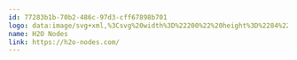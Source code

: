 ```yaml
---
id: 77283b1b-70b2-486c-97d3-cff67898b701
logo: data:image/svg+xml,%3Csvg%20width%3D%22200%22%20height%3D%2284%22%20viewBox%3D%220%200%20200%2084%22%20fill%3D%22none%22%20xmlns%3D%22http%3A%2F%2Fwww.w3.org%2F2000%2Fsvg%22%3E%0A%3Cpath%20d%3D%22M86.1597%2048.0932H87.5405L97.8709%2063.7679V48.0932H99.2262V65.9926H97.8709L87.5149%2050.369V65.9926H86.1597V48.0932Z%22%20fill%3D%22black%22%2F%3E%0A%3Cpath%20d%3D%22M108.882%2066.1971C107.74%2066.1971%20106.726%2065.9414%20105.839%2065.43C104.97%2064.9016%20104.296%2064.1685%20103.819%2063.231C103.342%2062.2763%20103.103%2061.1853%20103.103%2059.9579V54.1279C103.103%2052.8834%20103.342%2051.7924%20103.819%2050.8548C104.313%2049.9173%20104.995%2049.1928%20105.865%2048.6814C106.751%2048.1529%20107.765%2047.8887%20108.908%2047.8887H111.567C112.709%2047.8887%20113.715%2048.1529%20114.584%2048.6814C115.471%2049.1928%20116.153%2049.9173%20116.63%2050.8548C117.107%2051.7924%20117.346%2052.8834%20117.346%2054.1279V59.9579C117.346%2061.1853%20117.099%2062.2763%20116.604%2063.231C116.127%2064.1685%20115.445%2064.9016%20114.559%2065.43C113.689%2065.9414%20112.684%2066.1971%20111.541%2066.1971H108.882ZM111.516%2064.9186C112.828%2064.9186%20113.894%2064.4669%20114.712%2063.5634C115.53%2062.6428%20115.939%2061.441%20115.939%2059.9579V54.1279C115.939%2052.6277%20115.53%2051.4259%20114.712%2050.5224C113.911%2049.6019%20112.854%2049.1416%20111.541%2049.1416H108.933C107.604%2049.1416%20106.53%2049.6019%20105.711%2050.5224C104.91%2051.4259%20104.509%2052.6277%20104.509%2054.1279V59.9579C104.509%2061.441%20104.91%2062.6428%20105.711%2063.5634C106.53%2064.4669%20107.595%2064.9186%20108.908%2064.9186H111.516Z%22%20fill%3D%22black%22%2F%3E%0A%3Cpath%20d%3D%22M122.548%2065.9926C122.139%2065.9926%20121.815%2065.8818%20121.577%2065.6601C121.355%2065.4215%20121.244%2065.0976%20121.244%2064.6885V48.0932H128.327C129.555%2048.0932%20130.637%2048.3319%20131.575%2048.8092C132.512%2049.2865%20133.237%2049.9599%20133.748%2050.8293C134.26%2051.6987%20134.515%2052.6959%20134.515%2053.821V59.7278C134.515%2061.7905%20133.995%2063.3503%20132.955%2064.4072C131.933%2065.4641%20130.424%2065.9926%20128.429%2065.9926H122.548ZM128.404%2064.714C129.955%2064.714%20131.123%2064.2964%20131.907%2063.4611C132.708%2062.6087%20133.109%2061.3643%20133.109%2059.7278V53.821C133.109%2052.4743%20132.666%2051.3918%20131.779%2050.5736C130.91%2049.7553%20129.751%2049.3462%20128.302%2049.3462H122.651V64.714H128.404Z%22%20fill%3D%22black%22%2F%3E%0A%3Cpath%20d%3D%22M139.604%2065.9926C139.194%2065.9926%20138.871%2065.8732%20138.632%2065.6346C138.41%2065.3959%20138.299%2065.0635%20138.299%2064.6373V48.0932H149.832V49.3206H139.706V56.2246H149.065V57.452H139.706V64.7396H149.832V65.9926H139.604Z%22%20fill%3D%22black%22%2F%3E%0A%3Cpath%20d%3D%22M157.804%2066.1971C156.287%2066.1971%20155.076%2065.7454%20154.173%2064.8419C153.286%2063.9384%20152.843%2062.711%20152.843%2061.1597H154.224C154.224%2062.3189%20154.548%2063.2395%20155.196%2063.9214C155.844%2064.5862%20156.721%2064.9186%20157.829%2064.9186H160.693C161.767%2064.9186%20162.628%2064.6714%20163.276%2064.1771C163.941%2063.6827%20164.273%2063.0349%20164.273%2062.2337V60.4949C164.273%2059.8471%20164.035%2059.2931%20163.557%2058.8328C163.08%2058.3726%20162.415%2058.0742%20161.563%2057.9379L156.986%2057.1708C155.758%2056.9662%20154.795%2056.523%20154.096%2055.8411C153.414%2055.1592%20153.073%2054.3069%20153.073%2053.284V51.801C153.073%2050.6247%20153.517%2049.6786%20154.403%2048.9626C155.289%2048.2467%20156.457%2047.8887%20157.906%2047.8887H160.796C162.176%2047.8887%20163.285%2048.3063%20164.12%2049.1416C164.972%2049.9769%20165.398%2051.0765%20165.398%2052.4402H164.018C164.018%2051.4515%20163.719%2050.6588%20163.123%2050.0622C162.543%2049.4485%20161.767%2049.1416%20160.796%2049.1416H157.906C156.866%2049.1416%20156.031%2049.3888%20155.4%2049.8832C154.787%2050.3605%20154.48%2050.9997%20154.48%2051.801V53.284C154.48%2053.9659%20154.71%2054.537%20155.17%2054.9973C155.63%2055.4575%20156.278%2055.7559%20157.114%2055.8922L161.665%2056.6849C162.927%2056.9065%20163.907%2057.3497%20164.606%2058.0146C165.322%2058.6794%20165.68%2059.5062%20165.68%2060.4949V62.2337C165.68%2063.427%20165.228%2064.3901%20164.324%2065.1232C163.421%2065.8391%20162.219%2066.1971%20160.719%2066.1971H157.804Z%22%20fill%3D%22black%22%2F%3E%0A%3Cpath%20d%3D%22M86.1597%2016.4164H89.1167V28.9637H104.541V16.4164H107.498V44.3882H104.541V31.6011H89.1167V44.3882H86.1597V16.4164Z%22%20fill%3D%22black%22%2F%3E%0A%3Cpath%20d%3D%22M117.581%2041.7509C117.581%2040.2857%20117.848%2039.0203%20118.381%2037.9547C118.913%2036.8624%20119.766%2035.8768%20120.938%2034.9977L130.848%2027.4852C132.233%2026.4729%20132.926%2025.2475%20132.926%2023.8089V22.5302C132.926%2021.3847%20132.54%2020.4656%20131.767%2019.773C130.995%2019.0803%20129.969%2018.734%20128.69%2018.734H125.014C123.602%2018.734%20122.47%2019.2269%20121.617%2020.2125C120.792%2021.1716%20120.379%2022.4636%20120.379%2024.0886H117.422C117.422%2021.6644%20118.101%2019.733%20119.46%2018.2945C120.845%2016.8293%20122.67%2016.0967%20124.934%2016.0967H128.69C130.848%2016.0967%20132.58%2016.6828%20133.885%2017.8549C135.217%2019.0271%20135.883%2020.5855%20135.883%2022.5302V23.8089C135.883%2026.0467%20134.817%2027.9514%20132.686%2029.5232L123.056%2036.676C122.097%2037.3686%20121.431%2038.0879%20121.058%2038.8338C120.712%2039.5531%20120.539%2040.5254%20120.539%2041.7509H136.283V44.3882H117.581V41.7509Z%22%20fill%3D%22black%22%2F%3E%0A%3Cpath%20d%3D%22M153.332%2044.7079C151.734%2044.7079%20150.308%2044.3349%20149.056%2043.589C147.831%2042.8431%20146.872%2041.7908%20146.179%2040.4322C145.487%2039.0736%20145.14%2037.5151%20145.14%2035.7569V25.0477C145.14%2023.2894%20145.487%2021.731%20146.179%2020.3724C146.872%2019.0137%20147.831%2017.9615%20149.056%2017.2156C150.308%2016.4696%20151.734%2016.0967%20153.332%2016.0967H157.568C159.166%2016.0967%20160.578%2016.4696%20161.804%2017.2156C163.029%2017.9615%20163.975%2019.0137%20164.641%2020.3724C165.333%2021.731%20165.68%2023.2894%20165.68%2025.0477V35.7569C165.68%2037.5151%20165.333%2039.0736%20164.641%2040.4322C163.975%2041.7908%20163.029%2042.8431%20161.804%2043.589C160.578%2044.3349%20159.166%2044.7079%20157.568%2044.7079H153.332ZM157.488%2042.0705C159.06%2042.0705%20160.325%2041.4978%20161.284%2040.3523C162.243%2039.1801%20162.723%2037.6483%20162.723%2035.7569V25.0477C162.723%2023.1562%20162.243%2021.6378%20161.284%2020.4923C160.325%2019.3201%20159.06%2018.734%20157.488%2018.734H153.412C151.84%2018.734%20150.562%2019.3201%20149.576%2020.4923C148.59%2021.6378%20148.097%2023.1562%20148.097%2025.0477V35.7569C148.097%2037.6483%20148.59%2039.1801%20149.576%2040.3523C150.562%2041.4978%20151.84%2042.0705%20153.412%2042.0705H157.488Z%22%20fill%3D%22black%22%2F%3E%0A%3Cpath%20fill-rule%3D%22evenodd%22%20clip-rule%3D%22evenodd%22%20d%3D%22M56.1645%2069.9827C67.6663%2069.9827%2076.9904%2060.6586%2076.9904%2049.1568C76.9904%2046.3377%2076.1058%2043.1188%2074.6162%2039.7317C73.131%2036.3547%2071.0718%2032.8715%2068.7878%2029.5412C64.5221%2023.3214%2059.5219%2017.7065%2056.1586%2014.4083C52.7485%2017.7017%2047.7478%2023.3168%2043.4945%2029.5399C41.2188%2032.8696%2039.1714%2036.3525%2037.696%2039.7295C36.2163%2043.1163%2035.3387%2046.3361%2035.3387%2049.1568C35.3387%2060.6586%2044.6627%2069.9827%2056.1645%2069.9827ZM56.1645%2013C49.2623%2019.4301%2034.3213%2037.0931%2034.3213%2049.1568C34.3213%2061.2205%2044.1008%2071%2056.1645%2071C68.2282%2071%2078.0077%2061.2205%2078.0077%2049.1568C78.0077%2037.0931%2062.9398%2019.4301%2056.1645%2013Z%22%20fill%3D%22black%22%2F%3E%0A%3Cpath%20fill-rule%3D%22evenodd%22%20clip-rule%3D%22evenodd%22%20d%3D%22M69.6902%2043.0915C69.5904%2043.115%2069.4882%2043.1269%2069.3856%2043.1269H68.7686C68.5209%2043.1269%2068.305%2043.2955%2068.245%2043.5357C68.2087%2043.6807%2068.2342%2043.8343%2068.3155%2043.9598L68.5262%2044.2855C68.8493%2044.7849%2068.8304%2045.4319%2068.4787%2045.9115L68.2372%2046.2408C68.2089%2046.2794%2068.1854%2046.3214%2068.1674%2046.3658C68.1648%2046.3724%2068.1622%2046.379%2068.1598%2046.3857L67.9774%2046.8874C67.9257%2047.0294%2067.7475%2047.0752%2067.6338%2046.9757C67.4884%2046.8484%2067.262%2046.9627%2067.278%2047.1553L67.3678%2048.2328C67.3838%2048.424%2067.3147%2048.6125%2067.179%2048.7482L66.4508%2049.4764C66.3011%2049.6261%2066.264%2049.8548%2066.3587%2050.0441L66.3765%2050.0798C66.4956%2050.318%2066.3857%2050.6071%2066.1384%2050.706C66.0468%2050.7426%2065.9727%2050.8064%2065.9228%2050.8852C65.8989%2050.923%2065.8806%2050.9642%2065.8686%2051.0075C65.8519%2051.068%2065.8475%2051.1327%2065.8575%2051.1979L65.921%2051.6103C65.9444%2051.7627%2065.8546%2051.9098%2065.7083%2051.9585C65.5755%2052.0028%2065.4294%2051.9545%2065.3491%2051.8398L65.0102%2051.3556C65.0045%2051.3474%2064.9988%2051.3392%2064.9933%2051.3308C64.9924%2051.3295%2064.9916%2051.3281%2064.9907%2051.3268C64.9449%2051.2567%2064.9071%2051.1817%2064.8782%2051.1031L64.4816%2050.0267C64.4128%2049.84%2064.2537%2049.701%2064.0594%2049.6578C63.8173%2049.604%2063.5676%2049.7086%2063.4362%2049.9189L62.8865%2050.7984C62.8691%2050.8263%2062.8486%2050.8521%2062.8253%2050.8753C62.6355%2051.0651%2062.3207%2051.0391%2062.1646%2050.8206L61.6675%2050.1247L61.2854%2049.4151C61.1747%2049.2094%2060.9792%2049.0627%2060.7508%2049.0137C60.3307%2048.9237%2059.9149%2049.1829%2059.8108%2049.5997L59.7687%2049.768C59.7112%2049.9979%2059.5721%2050.199%2059.3772%2050.3339L58.9123%2050.6558C58.7454%2050.7714%2058.6457%2050.9615%2058.6457%2051.1645C58.6457%2051.3144%2058.7001%2051.4591%2058.7988%2051.5719L58.8199%2051.596C59.042%2051.8498%2059.0528%2052.2254%2058.8458%2052.4916L58.3729%2053.0996C58.1873%2053.3382%2058.0714%2053.6235%2058.0381%2053.9239L57.9301%2054.8959L57.6415%2056.0499C57.5692%2056.3394%2057.4574%2056.6176%2057.3093%2056.8767L57.0636%2057.3067C56.9538%2057.4989%2056.7975%2057.6603%2056.6091%2057.7763L56.2813%2057.978C56.0275%2058.1342%2055.7049%2058.1231%2055.4625%2057.9499C55.3598%2057.8766%2055.2776%2057.7782%2055.2235%2057.6642L54.9223%2057.0284C54.7037%2056.5667%2054.5902%2056.0622%2054.5902%2055.5514V54.1718C54.5902%2053.8127%2054.4949%2053.4601%2054.314%2053.15L54.2151%2052.9804C54.0963%2052.7768%2053.9248%2052.6089%2053.7188%2052.4944C53.4592%2052.3502%2053.1585%2052.2983%2052.8656%2052.3471L52.604%2052.3907C52.4451%2052.4172%2052.2827%2052.4145%2052.1247%2052.383C51.7694%2052.3119%2051.4585%2052.0988%2051.2639%2051.7931L51.2376%2051.7518C51.0901%2051.5201%2051.0118%2051.2511%2051.0118%2050.9764V50.721C51.0118%2050.3298%2051.1107%2049.9449%2051.2992%2049.6022L51.745%2048.7917C51.8389%2048.6209%2051.9565%2048.4643%2052.0943%2048.3265L52.2114%2048.2094C52.3385%2048.0823%2052.4834%2047.9776%2052.6401%2047.8975C52.7311%2047.8509%2052.826%2047.8127%2052.9238%2047.7832C52.9587%2047.7727%2052.9939%2047.7633%2053.0294%2047.755C53.1939%2047.7167%2053.3649%2047.7027%2053.537%2047.7149C53.7598%2047.7309%2053.9774%2047.7905%2054.1773%2047.8904L54.3107%2047.9571C54.6514%2048.1275%2055.0271%2048.2162%2055.408%2048.2162H56.2645C56.3649%2048.2162%2056.4627%2048.1836%2056.543%2048.1233C56.7955%2047.9339%2056.7895%2047.553%2056.531%2047.372C56.4981%2047.349%2056.4689%2047.3223%2056.4438%2047.2927C56.3448%2047.1765%2056.3076%2047.0162%2056.351%2046.8646L56.3528%2046.858C56.3684%2046.8034%2056.3935%2046.7527%2056.4263%2046.7081C56.454%2046.6703%2056.4873%2046.6368%2056.525%2046.6087C56.5317%2046.6036%2056.5386%2046.5987%2056.5457%2046.594C56.5767%2046.5734%2056.6104%2046.5562%2056.6462%2046.5432L57.0784%2046.3861C57.2078%2046.339%2057.2939%2046.2161%2057.2939%2046.0784C57.2939%2045.8976%2057.1473%2045.7511%2056.9666%2045.7511H56.5457C56.4842%2045.7511%2056.424%2045.7586%2056.3661%2045.7729C56.3591%2045.7746%2056.3521%2045.7765%2056.3451%2045.7784C56.1162%2045.8421%2055.9264%2046.0127%2055.8425%2046.2436L55.7615%2046.4663C55.736%2046.5365%2055.6977%2046.6011%2055.6491%2046.657C55.6474%2046.6588%2055.6458%2046.6607%2055.6441%2046.6626C55.6218%2046.6875%2055.5974%2046.7107%2055.571%2046.7318C55.4972%2046.7909%2055.4119%2046.8308%2055.3224%2046.8503C55.2124%2046.8743%2055.0961%2046.8676%2054.9868%2046.8278L54.4312%2046.6258L54.3266%2046.5793C54.1108%2046.4834%2053.8778%2046.4423%2053.6473%2046.4558C53.4727%2046.466%2053.2996%2046.5076%2053.1365%2046.5805C53.1278%2046.5844%2053.1191%2046.5884%2053.1104%2046.5925L52.4989%2046.8802C52.4562%2046.9003%2052.4098%2046.9083%2052.3644%2046.9045C52.3204%2046.9009%2052.2773%2046.8863%2052.2393%2046.861C52.0765%2046.7524%2052.0837%2046.5108%2052.2528%2046.4121L52.5291%2046.2509C52.6355%2046.1889%2052.7096%2046.0896%2052.7417%2045.9773C52.7537%2045.9352%2052.7598%2045.8914%2052.7596%2045.8469C52.7593%2045.8055%2052.7535%2045.7636%2052.7417%2045.7222L52.6817%2045.5125C52.5906%2045.1481%2052.7827%2044.7723%2053.1315%2044.6328L53.1852%2044.6113C53.273%2044.5762%2053.354%2044.5261%2053.4247%2044.4633L53.4605%2044.4315C53.8044%2044.1258%2053.9197%2043.6374%2053.7488%2043.2102L53.7155%2043.1269C53.5653%2042.6263%2053.6594%2042.0841%2053.9694%2041.6633L54.0755%2041.5194C54.4041%2041.0734%2054.9015%2040.7819%2055.4512%2040.7132L55.8625%2040.6618H57.771L58.405%2040.5825C58.8233%2040.5302%2059.2207%2040.3697%2059.558%2040.1168L59.6777%2040.027C59.8883%2039.869%2060.1315%2039.7603%2060.3896%2039.7087C60.6548%2039.6556%2060.9043%2039.5423%2061.1187%2039.3774L61.4227%2039.1435C61.6904%2038.9375%2061.9873%2038.7725%2062.3037%2038.6539L62.7436%2038.4889C62.9785%2038.4008%2063.2274%2038.3557%2063.4782%2038.3557C63.9533%2038.3557%2064.4142%2038.5174%2064.7852%2038.8142L65.0831%2039.0525C65.5531%2039.4284%2066.1201%2039.6633%2066.7183%2039.7298L66.8916%2039.749C67.1189%2039.7743%2067.3484%2039.7707%2067.5748%2039.7384C68.0795%2039.6663%2068.5943%2039.7378%2069.0601%2039.9449L69.7785%2040.2642L70.5925%2040.5185C70.8941%2040.6128%2071.2132%2040.6368%2071.5255%2040.5888L71.9821%2040.5185C72.0492%2040.5082%2072.1123%2040.4801%2072.1649%2040.4371C72.3067%2040.3211%2072.3458%2040.1201%2072.2547%2039.9611C69.0609%2034.3846%2063.0515%2030.6274%2056.1646%2030.6274C49.3117%2030.6274%2043.3278%2034.3476%2040.122%2039.8785C39.8886%2040.2812%2039.9885%2040.7897%2040.3419%2041.0926C40.5537%2041.2742%2040.8318%2041.3589%2041.109%2041.3263L41.4994%2041.2804C41.8427%2041.24%2042.1662%2041.0983%2042.4287%2040.8733L42.8364%2040.5239C43.0255%2040.3617%2043.2835%2040.3054%2043.523%2040.3738C43.5819%2040.3906%2043.6424%2040.4%2043.7032%2040.402C43.7597%2040.4038%2043.8165%2040.3991%2043.8724%2040.3879L44.2606%2040.3103C44.2708%2040.3083%2044.281%2040.3063%2044.2912%2040.3044C44.3461%2040.2942%2044.4014%2040.2859%2044.4569%2040.2795C44.5463%2040.2693%2044.6363%2040.2642%2044.7264%2040.2642H45.2998C45.3025%2040.2642%2045.3053%2040.2642%2045.308%2040.2642C45.5725%2040.2655%2045.8324%2040.3294%2046.0667%2040.4502C46.0987%2040.4667%2046.1302%2040.4842%2046.1611%2040.5027L46.3401%2040.6101C46.4153%2040.6553%2046.4963%2040.6892%2046.5803%2040.7112C46.6446%2040.7281%2046.7107%2040.738%2046.7776%2040.7406C46.7896%2040.7411%2046.8016%2040.7413%2046.8136%2040.7413C47.0492%2040.7413%2047.2755%2040.651%2047.4462%2040.4895C47.4524%2040.4837%2047.4584%2040.4777%2047.4644%2040.4717L47.6569%2040.2793C47.7684%2040.1678%2047.831%2040.0165%2047.831%2039.8588C47.831%2039.6221%2047.6906%2039.4079%2047.4735%2039.3135L47.3411%2039.256C46.7562%2039.0017%2046.6771%2038.2042%2047.2007%2037.8399L47.5586%2037.591C47.736%2037.4676%2047.9468%2037.4015%2048.1629%2037.4015H48.7813C48.9421%2037.4015%2049.1019%2037.3774%2049.2556%2037.3302L49.5354%2037.2441C49.8627%2037.1434%2050.2186%2037.2086%2050.4889%2037.4188L50.6337%2037.5315C50.7241%2037.6018%2050.8355%2037.64%2050.9501%2037.64C51.2969%2037.64%2051.5447%2037.9756%2051.4428%2038.307L51.3579%2038.5827C51.3393%2038.6432%2051.3129%2038.7009%2051.2794%2038.7546L50.688%2039.7008C50.5878%2039.8611%2050.5347%2040.0463%2050.5347%2040.2353C50.5347%2040.6388%2050.2943%2041.0034%2049.9235%2041.1623L49.8015%2041.2146C49.5551%2041.3202%2049.3508%2041.5046%2049.2206%2041.739L48.73%2042.622C48.6635%2042.7418%2048.5528%2042.8309%2048.4216%2042.8702C48.1117%2042.9632%2047.7923%2042.7569%2047.7495%2042.4362L47.7139%2042.1689C47.6871%2041.9679%2047.5806%2041.786%2047.4183%2041.6643L47.2424%2041.5324C47.118%2041.4391%2046.9685%2041.3855%2046.8136%2041.3783C46.8016%2041.3777%2046.7896%2041.3775%2046.7776%2041.3775H46.5803C46.3965%2041.3775%2046.2299%2041.4801%2046.1461%2041.6401C46.1368%2041.6579%2046.1285%2041.6764%2046.1214%2041.6955C46.0742%2041.8212%2045.9792%2041.9189%2045.8617%2041.9713C45.8002%2041.9987%2045.7325%2042.0136%2045.6624%2042.0136H45.5614C45.3641%2042.0136%2045.1976%2041.882%2045.1448%2041.7017C45.1334%2041.663%2045.1274%2041.622%2045.1274%2041.5795C45.1274%2041.463%2045.0819%2041.3587%2045.009%2041.2816C44.9363%2041.2047%2044.8362%2041.1547%2044.7264%2041.1465C44.6903%2041.1438%2044.6531%2041.1456%2044.6156%2041.1524L44.4508%2041.1824C44.4457%2041.1833%2044.4407%2041.1843%2044.4356%2041.1854C44.3133%2041.211%2044.2026%2041.2759%2044.1204%2041.3704L43.0696%2042.5789C42.8231%2042.8624%2042.7719%2043.2666%2042.9399%2043.6027L42.9673%2043.6575C43.0761%2043.875%2043.2778%2044.0313%2043.5155%2044.0822C43.9296%2044.1709%2044.3411%2043.9218%2044.4544%2043.5138L44.588%2043.033C44.6157%2042.9332%2044.6775%2042.8478%2044.7607%2042.7903C44.7942%2042.7671%2044.8313%2042.7485%2044.871%2042.7352C45.0281%2042.6829%2045.2013%2042.7238%2045.3184%2042.8409L45.4515%2042.9739C45.4715%2042.9939%2045.4926%2043.0127%2045.5147%2043.0303C45.5464%2043.0555%2045.5802%2043.0781%2045.6158%2043.0978L45.7235%2043.1577C46.0261%2043.3258%2046.2661%2043.5858%2046.4097%2043.8987C46.4246%2043.9312%2046.4384%2043.9643%2046.4512%2043.9978L46.8656%2045.0855C46.873%2045.1049%2046.8768%2045.1256%2046.8768%2045.1463C46.8768%2045.3117%2046.6652%2045.3806%2046.5679%2045.2468L46.392%2045.0049C46.3074%2044.8886%2046.1462%2044.8598%2046.0265%2044.9396L45.9343%2045.001C45.9079%2045.0187%2045.884%2045.0393%2045.8632%2045.0623C45.8386%2045.0893%2045.8181%2045.1196%2045.8023%2045.1522C45.7771%2045.2037%2045.7635%2045.261%2045.7635%2045.3202V45.5267C45.7635%2045.6087%2045.7506%2045.6881%2045.7264%2045.7629C45.7223%2045.7758%2045.7178%2045.7885%2045.713%2045.8011C45.6221%2046.0389%2045.4161%2046.2231%2045.1553%2046.279L45.0879%2046.2934C44.8138%2046.3522%2044.5859%2046.5416%2044.4781%2046.8004L44.3137%2047.195C44.2731%2047.2924%2044.2418%2047.3935%2044.2203%2047.4968L43.8838%2049.112C43.8648%2049.203%2043.8271%2049.289%2043.7731%2049.3646C43.5891%2049.6222%2043.2499%2049.7158%2042.9598%2049.5889L42.5453%2049.4075C42.3161%2049.3072%2042.055%2049.3091%2041.8272%2049.4126L41.686%2049.4768C41.4572%2049.5808%2041.3104%2049.8088%2041.3104%2050.0601C41.3104%2050.1216%2041.3192%2050.1818%2041.3359%2050.2392C41.3473%2050.2783%2041.3624%2050.3162%2041.3809%2050.3522C41.4391%2050.4658%2041.5309%2050.5615%2041.6473%2050.6242L41.9534%2050.789C42.0171%2050.8233%2042.0772%2050.8629%2042.1333%2050.9074C42.2994%2051.0391%2042.4294%2051.2126%2042.509%2051.4116C42.5656%2051.553%2042.6476%2051.6816%2042.7501%2051.7916C42.7581%2051.8002%2042.7661%2051.8086%2042.7743%2051.8169C42.8461%2051.8896%2042.9271%2051.9535%2043.0157%2052.0067L43.0986%2052.0564C43.102%2052.0585%2043.1055%2052.0605%2043.1089%2052.0625C43.3412%2052.1994%2043.606%2052.2717%2043.8759%2052.2717H44.2497C44.5154%2052.2717%2044.7799%2052.3087%2045.0354%2052.3817L45.4424%2052.498C45.656%2052.5591%2045.8635%2052.6398%2046.0622%2052.7391L46.405%2052.9105C46.7146%2053.0653%2046.9808%2053.2949%2047.1793%2053.5785L47.2529%2053.6837C47.3719%2053.8537%2047.5254%2053.9968%2047.7034%2054.1036L47.8394%2054.1852C48.0886%2054.3347%2048.2682%2054.5771%2048.3387%2054.859C48.4199%2055.1837%2048.3482%2055.5276%2048.1442%2055.7929L46.8768%2057.4405L46.1252%2058.5899C45.7282%2059.1971%2045.4426%2059.8702%2045.2818%2060.5777L45.2356%2060.7813L45.1357%2061.2205C45.1302%2061.2451%2045.1274%2061.2701%2045.1274%2061.2953C45.1274%2061.5873%2044.7815%2061.7414%2044.5644%2061.546L44.4393%2061.4334C44.3962%2061.3946%2044.3621%2061.3475%2044.3388%2061.2953C44.3245%2061.2634%2044.3143%2061.2297%2044.3084%2061.1948L44.1668%2060.3447C44.1183%2060.0537%2044.1148%2059.757%2044.1565%2059.465L44.2697%2058.673C44.4144%2057.6598%2044.2707%2056.6263%2043.855%2055.6911L43.4259%2054.9281C43.2414%2054.6001%2043.1845%2054.2156%2043.2661%2053.8483C43.3131%2053.6367%2043.3139%2053.4216%2043.2725%2053.216C43.2148%2052.9291%2043.0751%2052.6608%2042.8645%2052.4466C42.846%2052.4278%2042.8269%2052.4094%2042.8073%2052.3915L42.5032%2052.1127L41.6883%2051.4858C41.6624%2051.4659%2041.6358%2051.4471%2041.6085%2051.4295C41.5104%2051.3662%2041.4034%2051.3177%2041.2911%2051.2857C41.2607%2051.277%2041.2298%2051.2695%2041.1987%2051.2633C40.8932%2051.2022%2040.6254%2051.0235%2040.4516%2050.7678C40.4357%2050.7443%2040.4206%2050.7203%2040.4063%2050.6956L39.946%2049.9006C39.8553%2049.744%2039.6881%2049.6475%2039.5071%2049.6475C39.262%2049.6475%2039.052%2049.4722%2039.0081%2049.2311L38.8124%2048.1545C38.7815%2047.9844%2038.7749%2047.8108%2038.793%2047.6389L38.9093%2046.5343C38.9196%2046.4366%2038.9186%2046.338%2038.9064%2046.2404L38.8105%2045.4728C38.7849%2045.2683%2038.6111%2045.1149%2038.4051%2045.1149C38.2136%2045.1149%2038.0473%2045.2478%2038.0091%2045.4354C37.9995%2045.4823%2037.9901%2045.5294%2037.9809%2045.5765C37.9602%2045.6819%2037.9405%2045.7876%2037.9217%2045.8936C37.9048%2045.9883%2037.8887%2046.0832%2037.8734%2046.1783C37.7167%2047.148%2037.6353%2048.1429%2037.6353%2049.1568C37.6353%2059.3902%2045.9311%2067.6861%2056.1646%2067.6861C62.9482%2067.6861%2068.8804%2064.0407%2072.1091%2058.6021C72.1891%2058.4673%2072.2675%2058.3314%2072.3442%2058.1945C72.3875%2058.1171%2072.4303%2058.0393%2072.4726%2057.9612C72.4971%2057.9158%2072.5215%2057.8703%2072.5456%2057.8248C72.5889%2057.7432%2072.6315%2057.6613%2072.6736%2057.579C72.6756%2057.575%2072.6777%2057.5711%2072.6797%2057.5671C72.6936%2057.5397%2072.7075%2057.5123%2072.7214%2057.4849C72.7871%2057.3546%2072.6916%2057.2019%2072.5456%2057.2019C72.5435%2057.2019%2072.5413%2057.202%2072.5391%2057.202C72.5002%2057.2033%2072.4624%2057.2161%2072.4306%2057.2388L72.1167%2057.463C72.0063%2057.5419%2071.8867%2057.6027%2071.762%2057.6455C71.6596%2057.6806%2071.5539%2057.7036%2071.4469%2057.7145C71.1482%2057.7447%2070.8405%2057.68%2070.5737%2057.52L70.0016%2057.1239C69.7119%2056.9234%2069.3432%2056.8752%2069.0117%2056.9945L68.6482%2057.1254C68.1146%2057.3175%2067.552%2056.9221%2067.552%2056.3549C67.552%2056.1819%2067.6068%2056.0133%2067.7086%2055.8733L67.982%2055.4974C68.1186%2055.3095%2068.2835%2055.144%2068.4707%2055.0067L69.3049%2054.395C69.3552%2054.3581%2069.4115%2054.33%2069.4713%2054.3121L69.5647%2054.2841C69.715%2054.239%2069.8658%2054.2717%2069.9801%2054.3545C69.9825%2054.3563%2069.9849%2054.3581%2069.9874%2054.36C70.0875%2054.4355%2070.1581%2054.5503%2070.1731%2054.685C70.1751%2054.7026%2070.1761%2054.7207%2070.1761%2054.739V54.9383C70.1761%2055.0905%2070.2996%2055.2139%2070.4518%2055.2139C70.5295%2055.2139%2070.6035%2055.1812%2070.6558%2055.1237L70.761%2055.008C70.7843%2054.9823%2070.8091%2054.9591%2070.8352%2054.9383C70.9378%2054.8562%2071.0589%2054.812%2071.1813%2054.8035C71.1854%2054.8032%2071.1895%2054.803%2071.1935%2054.8028C71.4276%2054.791%2071.6645%2054.9092%2071.785%2055.1416L72.3769%2056.2832C72.4168%2056.36%2072.4751%2056.4245%2072.5456%2056.4716C72.5936%2056.5036%2072.6471%2056.5275%2072.7042%2056.5417C72.8936%2056.5891%2073.0887%2056.5233%2073.2087%2056.3809C73.2404%2056.3433%2073.2668%2056.3005%2073.2865%2056.2529C74.1934%2054.0673%2074.6939%2051.6705%2074.6939%2049.1568C74.6939%2047.2791%2074.4146%2045.4667%2073.8953%2043.7588C73.7349%2043.2311%2073.1966%2042.9247%2072.654%2043.0234C72.4695%2043.0569%2072.2992%2043.1351%2072.1561%2043.2481C72.0739%2043.313%2072.0006%2043.3893%2071.9388%2043.4753C71.8997%2043.5296%2071.8651%2043.5878%2071.8358%2043.6494L71.3646%2044.6389C71.3178%2044.7373%2071.224%2044.805%2071.1158%2044.8185C70.8931%2044.8464%2070.7119%2044.6418%2070.7663%2044.4241L70.8918%2043.9221L71.1306%2043.2059C71.163%2043.1085%2071.1409%2043.0047%2071.0789%2042.9298C71.0539%2042.8996%2071.0225%2042.8741%2070.9855%2042.8557C70.925%2042.8254%2070.8557%2042.8173%2070.7899%2042.8328L69.6902%2043.0915ZM69.7966%2044.108C69.7285%2044.1202%2069.6598%2044.1293%2069.5908%2044.1353C69.9101%2044.9145%2069.8096%2045.817%2069.2991%2046.5132L69.0946%2046.7921L68.9335%2047.2351C68.8237%2047.5369%2068.6143%2047.7629%2068.3609%2047.8988L68.3817%2048.1483C68.4225%2048.6377%2068.2457%2049.1203%2067.8984%2049.4676L67.4064%2049.9596C67.528%2050.4966%2067.3359%2051.0579%2066.9194%2051.4092L66.9266%2051.4556C67.0254%2052.098%2066.6467%2052.7181%2066.0301%2052.9237C65.4701%2053.1103%2064.8541%2052.9068%2064.5156%2052.4232L64.1767%2051.9391C64.0718%2051.7892%2063.9867%2051.6265%2063.9235%2051.4549L63.8317%2051.2057L63.7493%2051.3376C63.691%2051.4308%2063.6224%2051.517%2063.5447%2051.5947C62.9104%2052.2291%2061.8582%2052.142%2061.3367%2051.412L60.8022%2050.6637L60.6366%2050.356C60.4885%2050.6819%2060.2543%2050.9641%2059.9563%2051.1704L59.818%2051.2662C60.1222%2051.8518%2060.069%2052.5761%2059.6489%2053.1162L59.176%2053.7242C59.1057%2053.8145%2059.0619%2053.9226%2059.0492%2054.0363L58.9337%2055.0762L58.6286%2056.2967C58.5336%2056.6765%2058.3869%2057.0416%2058.1927%2057.3815L57.947%2057.8115C57.7526%2058.1516%2057.4759%2058.4374%2057.1423%2058.6427L56.8145%2058.8445C56.2122%2059.2151%2055.4465%2059.1888%2054.8711%2058.7778C54.6275%2058.6038%2054.4323%2058.3704%2054.3041%2058.0998L54.0029%2057.4639C53.7197%2056.8661%2053.5728%2056.2129%2053.5728%2055.5514V54.1718C53.5728%2053.9929%2053.5253%2053.8172%2053.4352%2053.6626L53.3363%2053.493C53.3095%2053.4472%2053.271%2053.4095%2053.2247%2053.3838C53.1663%2053.3513%2053.0987%2053.3397%2053.0328%2053.3506L52.7713%2053.3942C52.4908%2053.441%2052.2041%2053.4364%2051.9252%2053.3806C51.2979%2053.2551%2050.749%2052.879%2050.4056%2052.3393L50.3793%2052.298C50.1279%2051.903%2049.9944%2051.4446%2049.9944%2050.9764V50.721C49.9944%2050.1583%2050.1366%2049.6048%2050.4077%2049.1119L50.8535%2048.3014C50.9937%2048.0465%2051.1692%2047.8128%2051.3749%2047.6071L51.4568%2047.5252C50.9226%2046.9687%2050.999%2046.0351%2051.6601%2045.5839C51.5435%2044.7834%2051.9884%2043.9943%2052.7537%2043.6882L52.7749%2043.6797L52.7846%2043.6711C52.808%2043.6503%2052.8158%2043.6171%2052.8042%2043.5881L52.7709%2043.5047L53.7155%2043.1269L52.741%2043.4192C52.4989%2042.6122%2052.6505%2041.7382%2053.1504%2041.0598L53.2564%2040.9159C53.7506%2040.2452%2054.4985%2039.807%2055.325%2039.7037L55.7992%2039.6444H57.7077L58.2788%2039.573C58.5214%2039.5427%2058.7519%2039.4496%2058.9476%2039.3028L59.0673%2039.213C59.3994%2038.964%2059.7831%2038.7924%2060.1901%2038.711C60.3022%2038.6886%2060.4077%2038.6407%2060.4983%2038.5709L60.8023%2038.3371C61.1501%2038.0696%2061.5357%2037.8553%2061.9464%2037.7013L62.3864%2037.5363C62.7355%2037.4054%2063.1054%2037.3383%2063.4782%2037.3383C64.1843%2037.3383%2064.8694%2037.5786%2065.4208%2038.0197L65.7186%2038.258C66.0382%2038.5137%2066.4238%2038.6734%2066.8306%2038.7186L67.004%2038.7379C67.146%2038.7536%2067.2895%2038.7514%2067.4309%2038.7312C68.1249%2038.6321%2068.8328%2038.7305%2069.4733%2039.0152L70.1381%2039.3106L70.784%2039.5125C67.6491%2034.7701%2062.2712%2031.6448%2056.1646%2031.6448C49.7222%2031.6448%2044.0911%2035.1231%2041.0487%2040.309L41.3806%2040.27C41.5232%2040.2532%2041.6575%2040.1943%2041.7666%2040.1009L42.1743%2039.7514C42.6052%2039.382%2043.1867%2039.2441%2043.7354%2039.3778L44.0611%2039.3127C44.2801%2039.2689%2044.503%2039.2468%2044.7264%2039.2468H45.2998C45.5498%2039.2468%2045.7974%2039.2816%2046.0357%2039.3493C45.6432%2038.5802%2045.8147%2037.5648%2046.6197%2037.0048L46.9776%2036.7558C47.3255%2036.5138%2047.7391%2036.3841%2048.1629%2036.3841H48.7813C48.8407%2036.3841%2048.8997%2036.3752%2048.9564%2036.3578L49.2362%2036.2717C49.8806%2036.0734%2050.5813%2036.2018%2051.1135%2036.6157L51.1365%2036.6337C52.068%2036.7451%2052.6998%2037.6811%2052.4152%2038.6062L52.3303%2038.8819C52.2858%2039.0268%2052.2225%2039.1653%2052.1422%2039.2938L51.5521%2040.2379C51.5511%2041.0473%2051.0684%2041.7785%2050.3242%2042.0974L50.2023%2042.1497C50.1631%2042.1665%2050.1307%2042.1958%2050.11%2042.2331L49.6194%2043.1161C49.424%2043.4677%2049.0991%2043.7291%2048.7139%2043.8447C48.2473%2043.9847%2047.7733%2043.8935%2047.4053%2043.6444L47.8163%2044.7233C47.8678%2044.8584%2047.8942%2045.0018%2047.8942%2045.1463C47.8942%2045.9191%2047.2303%2046.3888%2046.5892%2046.3322C46.3539%2046.7974%2045.9197%2047.1505%2045.3845%2047.2703L45.2528%2047.5863C45.2369%2047.6244%2045.2247%2047.6639%2045.2163%2047.7043L44.8798%2049.3195C44.832%2049.5487%2044.7371%2049.7654%2044.601%2049.956C44.2834%2050.4006%2043.7822%2050.6512%2043.2631%2050.6622C43.3376%2050.7792%2043.4016%2050.9035%2043.4537%2051.0338C43.4705%2051.0758%2043.5007%2051.1112%2043.5392%2051.1343L43.6221%2051.184C43.6987%2051.23%2043.7865%2051.2543%2043.8759%2051.2543H44.2497C44.6099%2051.2543%2044.9685%2051.3045%2045.3149%2051.4035L45.7219%2051.5198C45.996%2051.5981%2046.2622%2051.7017%2046.5172%2051.8292L46.86%2052.0006C47.321%2052.231%2047.7172%2052.5729%2048.0127%2052.9951L48.0863%2053.1002C48.1235%2053.1533%2048.1714%2053.1979%2048.2269%2053.2312L48.3629%2053.3128C48.8435%2053.6012%2049.1898%2054.0686%2049.3257%2054.6123C49.4822%2055.2384%2049.3441%2055.9017%2048.9506%2056.4132L47.707%2058.0299L46.9768%2059.1467C46.6459%2059.6527%2046.4079%2060.2136%2046.2739%2060.8031L46.1421%2061.3832C46.1008%2062.0681%2045.5791%2062.5467%2044.9859%2062.6371C48.0187%2065.1549%2051.9148%2066.6687%2056.1646%2066.6687C62.3159%2066.6687%2067.7279%2063.4973%2070.8523%2058.697C70.5729%2058.6444%2070.3009%2058.5428%2070.0503%2058.3924L70.5737%2057.52L69.9946%2058.3565L69.4225%2057.9604C69.4031%2057.947%2069.3785%2057.9438%2069.3563%2057.9518L68.9928%2058.0826C67.7962%2058.5134%2066.5346%2057.6267%2066.5346%2056.3549C66.5346%2055.9669%2066.6575%2055.5888%2066.8858%2055.2749L67.1592%2054.899C67.3576%2054.6262%2067.5971%2054.3857%2067.8691%2054.1863L68.7032%2053.5746C68.8471%2053.469%2069.008%2053.3889%2069.179%2053.3376L69.2724%2053.3096C69.8933%2053.1233%2070.5167%2053.3593%2070.8784%2053.8208C71.5689%2053.6734%2072.3276%2053.9778%2072.6882%2054.6733L72.7501%2054.7927C73.3506%2053.0252%2073.6765%2051.1299%2073.6765%2049.1568C73.6765%2047.3805%2073.4124%2045.6678%2072.922%2044.0548C72.9207%2044.0506%2072.9194%2044.0482%2072.9182%2044.0464C72.9178%2044.0458%2072.9174%2044.0453%2072.9171%2044.0449C72.9151%2044.0424%2072.9112%2044.0384%2072.904%2044.0342C72.889%2044.0254%2072.8653%2044.019%2072.836%2044.0244C72.8003%2044.0308%2072.77%2044.0541%2072.7544%2044.0868L72.2832%2045.0763C72.0871%2045.4881%2071.6946%2045.7715%2071.242%2045.8281C70.3099%2045.9446%2069.5515%2045.0887%2069.7793%2044.1773L69.7966%2044.108ZM43.2401%2060.9733L43.1632%2060.5119C43.0976%2060.118%2043.0929%2059.7164%2043.1494%2059.3211L43.2625%2058.5292C43.3781%2057.7202%2043.2675%2056.8954%2042.9436%2056.1459L42.5391%2055.4269C42.2317%2054.8804%2042.1369%2054.2396%2042.273%2053.6276C42.3125%2053.4498%2042.2541%2053.2645%2042.1199%2053.1414L41.8481%2052.8923L41.068%2052.2922C41.0477%2052.2767%2041.0242%2052.2659%2040.9991%2052.2609C40.3792%2052.137%2039.8425%2051.7524%2039.5258%2051.2053L39.1942%2050.6327C39.0162%2050.5954%2038.8488%2050.527%2038.6984%2050.4328C38.9901%2054.4833%2040.6594%2058.1521%2043.2401%2060.9733ZM51.7522%2045.7449L52.6817%2045.5125L51.7466%2045.7797C51.7481%2045.768%2051.7499%2045.7564%2051.7522%2045.7449ZM46.7025%2042.6147C46.7208%2042.6312%2046.7388%2042.6478%2046.7565%2042.6648C46.7508%2042.6355%2046.7459%2042.6059%2046.7418%2042.576C46.7289%2042.5891%2046.7158%2042.6021%2046.7025%2042.6147ZM43.8773%2043.2026L43.8767%2043.2013L43.8773%2043.2026Z%22%20fill%3D%22black%22%2F%3E%0A%3C%2Fsvg%3E%0A
name: H2O Nodes
link: https://h2o-nodes.com/
---
```

